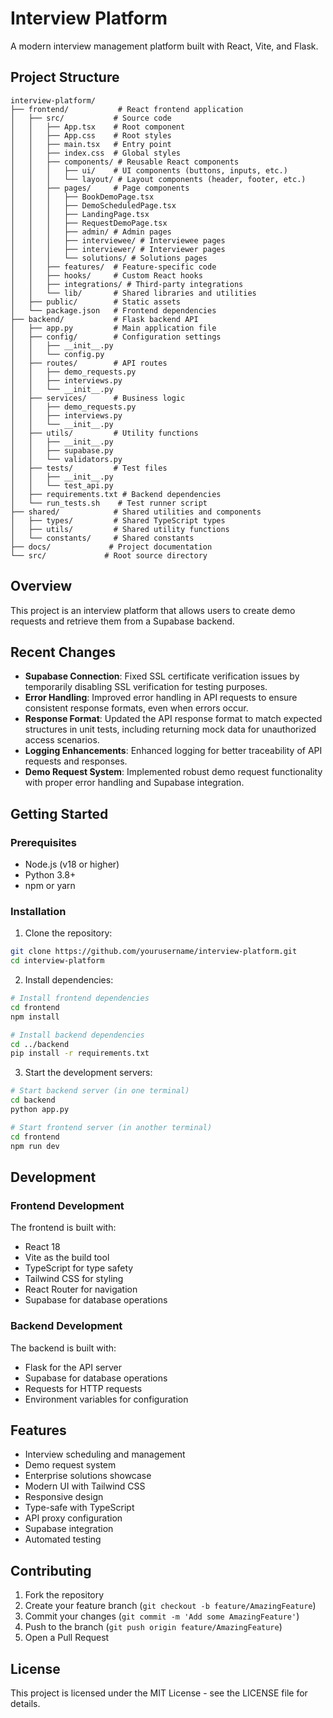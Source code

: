 # Interview Platform

A modern interview management platform built with React, Vite, and Flask.

## Project Structure

```
interview-platform/
├── frontend/           # React frontend application
│   ├── src/           # Source code
│   │   ├── App.tsx    # Root component
│   │   ├── App.css    # Root styles
│   │   ├── main.tsx   # Entry point
│   │   ├── index.css  # Global styles
│   │   ├── components/ # Reusable React components
│   │   │   ├── ui/    # UI components (buttons, inputs, etc.)
│   │   │   └── layout/ # Layout components (header, footer, etc.)
│   │   ├── pages/     # Page components
│   │   │   ├── BookDemoPage.tsx
│   │   │   ├── DemoScheduledPage.tsx
│   │   │   ├── LandingPage.tsx
│   │   │   ├── RequestDemoPage.tsx
│   │   │   ├── admin/ # Admin pages
│   │   │   ├── interviewee/ # Interviewee pages
│   │   │   ├── interviewer/ # Interviewer pages
│   │   │   └── solutions/ # Solutions pages
│   │   ├── features/  # Feature-specific code
│   │   ├── hooks/     # Custom React hooks
│   │   ├── integrations/ # Third-party integrations
│   │   └── lib/       # Shared libraries and utilities
│   ├── public/        # Static assets
│   └── package.json   # Frontend dependencies
├── backend/           # Flask backend API
│   ├── app.py         # Main application file
│   ├── config/        # Configuration settings
│   │   ├── __init__.py
│   │   └── config.py
│   ├── routes/        # API routes
│   │   ├── demo_requests.py
│   │   ├── interviews.py
│   │   └── __init__.py
│   ├── services/      # Business logic
│   │   ├── demo_requests.py
│   │   ├── interviews.py
│   │   └── __init__.py
│   ├── utils/         # Utility functions
│   │   ├── __init__.py
│   │   ├── supabase.py
│   │   └── validators.py
│   ├── tests/         # Test files
│   │   ├── __init__.py
│   │   └── test_api.py
│   ├── requirements.txt # Backend dependencies
│   └── run_tests.sh    # Test runner script
├── shared/            # Shared utilities and components
│   ├── types/         # Shared TypeScript types
│   ├── utils/         # Shared utility functions
│   └── constants/     # Shared constants
├── docs/             # Project documentation
└── src/             # Root source directory
```

## Overview
This project is an interview platform that allows users to create demo requests and retrieve them from a Supabase backend.

## Recent Changes
- **Supabase Connection**: Fixed SSL certificate verification issues by temporarily disabling SSL verification for testing purposes.
- **Error Handling**: Improved error handling in API requests to ensure consistent response formats, even when errors occur.
- **Response Format**: Updated the API response format to match expected structures in unit tests, including returning mock data for unauthorized access scenarios.
- **Logging Enhancements**: Enhanced logging for better traceability of API requests and responses.
- **Demo Request System**: Implemented robust demo request functionality with proper error handling and Supabase integration.

## Getting Started

### Prerequisites

- Node.js (v18 or higher)
- Python 3.8+
- npm or yarn

### Installation

1. Clone the repository:
```bash
git clone https://github.com/yourusername/interview-platform.git
cd interview-platform
```

2. Install dependencies:
```bash
# Install frontend dependencies
cd frontend
npm install

# Install backend dependencies
cd ../backend
pip install -r requirements.txt
```

3. Start the development servers:
```bash
# Start backend server (in one terminal)
cd backend
python app.py

# Start frontend server (in another terminal)
cd frontend
npm run dev
```

## Development

### Frontend Development

The frontend is built with:
- React 18
- Vite as the build tool
- TypeScript for type safety
- Tailwind CSS for styling
- React Router for navigation
- Supabase for database operations

### Backend Development

The backend is built with:
- Flask for the API server
- Supabase for database operations
- Requests for HTTP requests
- Environment variables for configuration

## Features

- Interview scheduling and management
- Demo request system
- Enterprise solutions showcase
- Modern UI with Tailwind CSS
- Responsive design
- Type-safe with TypeScript
- API proxy configuration
- Supabase integration
- Automated testing

## Contributing

1. Fork the repository
2. Create your feature branch (`git checkout -b feature/AmazingFeature`)
3. Commit your changes (`git commit -m 'Add some AmazingFeature'`)
4. Push to the branch (`git push origin feature/AmazingFeature`)
5. Open a Pull Request

## License

This project is licensed under the MIT License - see the LICENSE file for details.
